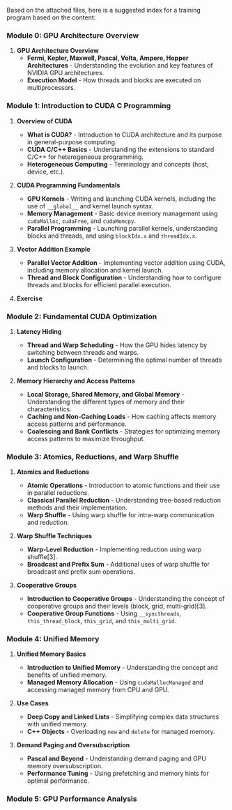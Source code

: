 Based on the attached files, here is a suggested index for a training program based on the content:

### **Module 0: GPU Architecture Overview**
1. **GPU Architecture Overview**
   - **Fermi, Kepler, Maxwell, Pascal, Volta, Ampere, Hopper Architectures** - Understanding the evolution and key features of NVIDIA GPU architectures.
   - **Execution Model** - How threads and blocks are executed on multiprocessors.
     
### **Module 1: Introduction to CUDA C Programming**
1. **Overview of CUDA**
   - **What is CUDA?** - Introduction to CUDA architecture and its purpose in general-purpose computing.
   - **CUDA C/C++ Basics** - Understanding the extensions to standard C/C++ for heterogeneous programming.
   - **Heterogeneous Computing** - Terminology and concepts (host, device, etc.).

2. **CUDA Programming Fundamentals**
   - **GPU Kernels** - Writing and launching CUDA kernels, including the use of `__global__` and kernel launch syntax.
   - **Memory Management** - Basic device memory management using `cudaMalloc`, `cudaFree`, and `cudaMemcpy`.
   - **Parallel Programming** - Launching parallel kernels, understanding blocks and threads, and using `blockIdx.x` and `threadIdx.x`.

3. **Vector Addition Example**
   - **Parallel Vector Addition** - Implementing vector addition using CUDA, including memory allocation and kernel launch.
   - **Thread and Block Configuration** - Understanding how to configure threads and blocks for efficient parallel execution.

4. **Exercise**

### **Module 2: Fundamental CUDA Optimization**

1. **Latency Hiding**
   - **Thread and Warp Scheduling** - How the GPU hides latency by switching between threads and warps.
   - **Launch Configuration** - Determining the optimal number of threads and blocks to launch.

2. **Memory Hierarchy and Access Patterns**
   - **Local Storage, Shared Memory, and Global Memory** - Understanding the different types of memory and their characteristics.
   - **Caching and Non-Caching Loads** - How caching affects memory access patterns and performance.
   - **Coalescing and Bank Conflicts** - Strategies for optimizing memory access patterns to maximize throughput.

### **Module 3: Atomics, Reductions, and Warp Shuffle**
1. **Atomics and Reductions**
   - **Atomic Operations** - Introduction to atomic functions and their use in parallel reductions.
   - **Classical Parallel Reduction** - Understanding tree-based reduction methods and their implementation.
   - **Warp Shuffle** - Using warp shuffle for intra-warp communication and reduction.

2. **Warp Shuffle Techniques**
   - **Warp-Level Reduction** - Implementing reduction using warp shuffle[3].
   - **Broadcast and Prefix Sum** - Additional uses of warp shuffle for broadcast and prefix sum operations.

3. **Cooperative Groups**
   - **Introduction to Cooperative Groups** - Understanding the concept of cooperative groups and their levels (block, grid, multi-grid)[3].
   - **Cooperative Group Functions** - Using `__syncthreads`, `this_thread_block`, `this_grid`, and `this_multi_grid`.

### **Module 4: Unified Memory**
1. **Unified Memory Basics**
   - **Introduction to Unified Memory** - Understanding the concept and benefits of unified memory.
   - **Managed Memory Allocation** - Using `cudaMallocManaged` and accessing managed memory from CPU and GPU.

2. **Use Cases**
   - **Deep Copy and Linked Lists** - Simplifying complex data structures with unified memory.
   - **C++ Objects** - Overloading `new` and `delete` for managed memory.

3. **Demand Paging and Oversubscription**
   - **Pascal and Beyond** - Understanding demand paging and GPU memory oversubscription.
   - **Performance Tuning** - Using prefetching and memory hints for optimal performance.

### **Module 5: GPU Performance Analysis**
